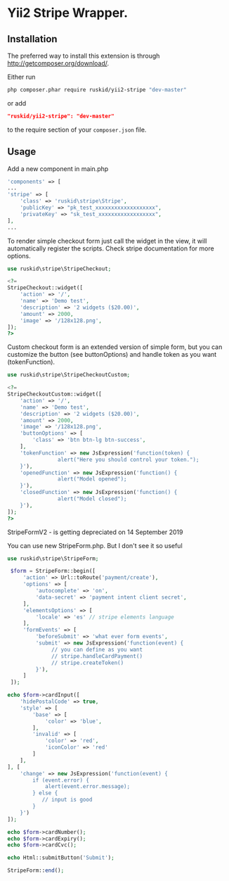 Yii2 Stripe Wrapper.
==========
Installation
--------------------------

The preferred way to install this extension is through http://getcomposer.org/download/.

Either run

```sh
php composer.phar require ruskid/yii2-stripe "dev-master"
```

or add

```json
"ruskid/yii2-stripe": "dev-master"
```

to the require section of your `composer.json` file.


Usage
--------------------------
Add a new component in main.php
```php
'components' => [
...
'stripe' => [
    'class' => 'ruskid\stripe\Stripe',
    'publicKey' => "pk_test_xxxxxxxxxxxxxxxxxxx",
    'privateKey' => "sk_test_xxxxxxxxxxxxxxxxxx",
],
...

```

To render simple checkout form just call the widget in the view, it will automatically register the scripts.
Check stripe documentation for more options.
```php
use ruskid\stripe\StripeCheckout;

<?=
StripeCheckout::widget([
    'action' => '/',
    'name' => 'Demo test',
    'description' => '2 widgets ($20.00)',
    'amount' => 2000,
    'image' => '/128x128.png',
]);
?>
```

Custom checkout form is an extended version of simple form, but you can customize the button (see buttonOptions) and handle token as you want (tokenFunction).
```php
use ruskid\stripe\StripeCheckoutCustom;

<?=
StripeCheckoutCustom::widget([
    'action' => '/',
    'name' => 'Demo test',
    'description' => '2 widgets ($20.00)',
    'amount' => 2000,
    'image' => '/128x128.png',
    'buttonOptions' => [
        'class' => 'btn btn-lg btn-success',
    ],
    'tokenFunction' => new JsExpression('function(token) {
                alert("Here you should control your token.");
    }'),
    'openedFunction' => new JsExpression('function() {
                alert("Model opened");
    }'),
    'closedFunction' => new JsExpression('function() {
                alert("Model closed");
    }'),
]);
?>
```
StripeFormV2 - is getting depreciated on 14 September 2019

You can use new StripeForm.php. But I don't see it so useful

```php
use ruskid\stripe\StripeForm;

 $form = StripeForm::begin([
     'action' => Url::toRoute('payment/create'),
     'options' => [
         'autocomplete' => 'on',
         'data-secret' => 'payment intent client secret',
     ],
     'elementsOptions' => [
         'locale' => 'es' // stripe elements language
     ],
     'formEvents' => [
         'beforeSubmit' => 'what ever form events',
         'submit' => new JsExpression('function(event) {
              // you can define as you want
              // stripe.handleCardPayment()
              // stripe.createToken()
         }'),
     ]
 ]);

echo $form->cardInput([
    'hidePostalCode' => true,
    'style' => [
        'base' => [
            'color' => 'blue',
        ],
        'invalid' => [
            'color' => 'red',
            'iconColor' => 'red'
        ]
    ],
], [
    'change' => new JsExpression('function(event) {        
        if (event.error) {
            alert(event.error.message);
        } else {
           // input is good
        }
    }')
]);

echo $form->cardNumber();
echo $form->cardExpiry();
echo $form->cardCvc();

echo Html::submitButton('Submit');

StripeForm::end();
```
